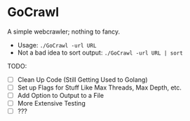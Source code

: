 # GoCrawl

A simple webcrawler; nothing to fancy.
* Usage: `./GoCrawl -url URL`
* Not a bad idea to sort output: `./GoCrawl -url URL | sort`

TODO:
- [ ] Clean Up Code (Still Getting Used to Golang)
- [ ] Set up Flags for Stuff Like Max Threads, Max Depth, etc.
- [ ] Add Option to Output to a File
- [ ] More Extensive Testing
- [ ] ???
